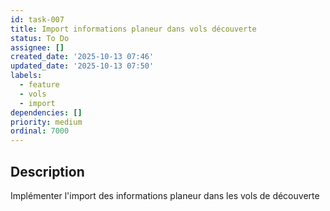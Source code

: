 ```yaml
---
id: task-007
title: Import informations planeur dans vols découverte
status: To Do
assignee: []
created_date: '2025-10-13 07:46'
updated_date: '2025-10-13 07:50'
labels:
  - feature
  - vols
  - import
dependencies: []
priority: medium
ordinal: 7000
---
```


## Description

<!-- SECTION:DESCRIPTION:BEGIN -->
Implémenter l'import des informations planeur dans les vols de découverte
<!-- SECTION:DESCRIPTION:END -->
